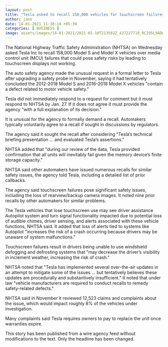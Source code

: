 ```yaml
---
layout: post
title: "Tesla asked to recall 158,000 vehicles for touchscreen failures"
author: jane 
date: 14-01-2021 11:38:14 +05:30 
categories: [ BUSINESS ] 
image: assets/images/14-01-2021/2021-01-10T213502Z_437227710_RC295L9ADW0X_RTRMADP_3_TESLA-CHINA_1610593599763_1610593630762.JPG
---
```

The National Highway Traffic Safety Administration (NHTSA) on Wednesday asked Tesla Inc to recall 158,000 Model S and Model X vehicles over media control unit (MCU) failures that could pose safety risks by leading to touchscreen displays not working.

The auto safety agency made the unusual request in a formal letter to Tesla after upgrading a safety probe in November, saying it had tentatively concluded the 2012-2018 Model S and 2016-2018 Model X vehicles "contain a defect related to motor vehicle safety."

Tesla did not immediately respond to a request for comment but it must respond to NHTSA by Jan. 27. If it does not agree it must provide the agency "with a full explanation of its decision."

It is unusual for the agency to formally demand a recall. Automakers typically voluntarily agree to a recall if sought in discussions by regulators.

The agency said it sought the recall after considering "Tesla’s technical briefing presentation ... and evaluated Tesla’s assertions."

NHTSA added that "during our review of the data, Tesla provided confirmation that all units will inevitably fail given the memory device’s finite storage capacity."

NHTSA said other automakers have issued numerous recalls for similar safety issues, the agency told Tesla, including a detailed list of prior callbacks.

The agency said touchscreen failures pose significant safety issues, including the loss of rearview/backup camera images. It noted nine prior recalls by other automakers for similar problems.

The Tesla vehicles that lose touchscreen use may see driver assistance Autopilot system and turn signal functionality impacted due to potential loss of audible chimes, driver sensing, and alerts associated with these vehicle functions, NHTSA said. It added that loss of alerts tied to systems like Autopilot "increases the risk of a crash occurring because drivers may be unaware of system malfunctions."

Touchscreen failures result in drivers being unable to use windshield defogging and defrosting systems that "may decrease the driver’s visibility in inclement weather, increasing the risk of crash."

NHTSA noted that "Tesla has implemented several over-the-air updates in an attempt to mitigate some of the issues ... but tentatively believes these updates are procedurally and substantively insufficient." It noted that under law "vehicle manufacturers are required to conduct recalls to remedy safety-related defects."

NHTSA said in November it reviewed 12,523 claims and complaints about the issue, which would impact roughly 8% of the vehicles under investigation.

Many complaints said Tesla requires owners to pay to replace the unit once warranties expire.

This story has been published from a wire agency feed without modifications to the text. Only the headline has been changed.